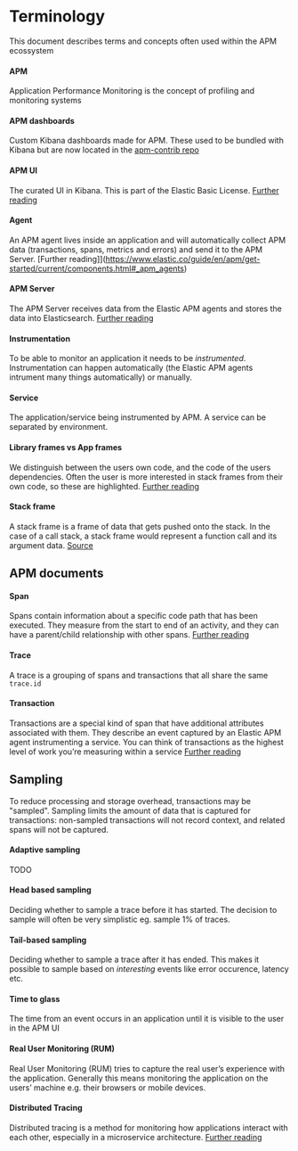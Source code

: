 # Terminology

This document describes terms and concepts often used within the APM ecossystem


#### APM
Application Performance Monitoring is the concept of profiling and monitoring systems

#### APM dashboards
Custom Kibana dashboards made for APM. These used to be bundled with Kibana but are now located in the [apm-contrib repo](https://github.com/elastic/apm-contrib/tree/master/apm-ui)

#### APM UI
The curated UI in Kibana. This is part of the Elastic Basic License.
[Further reading](https://www.elastic.co/guide/en/kibana/7.3/xpack-apm.html)

#### Agent 
An APM agent lives inside an application and will automatically collect APM data (transactions, spans, metrics and errors) and send it to the APM Server.
[Further reading]](https://www.elastic.co/guide/en/apm/get-started/current/components.html#_apm_agents)

#### APM Server
The APM Server receives data from the Elastic APM agents and stores the data into Elasticsearch.
[Further reading](https://www.elastic.co/guide/en/apm/get-started/current/components.html#_apm_server)

#### Instrumentation
To be able to monitor an application it needs to be _instrumented_. Instrumentation can happen automatically (the Elastic APM agents intrument many things automatically) or manually.

#### Service
The application/service being instrumented by APM. A service can be separated by environment.

#### Library frames vs App frames
We distinguish between the users own code, and the code of the users dependencies. Often the user is more interested in stack frames from their own code, so these are highlighted.
[Further reading](https://www.elastic.co/guide/en/apm/agent/nodejs/master/performance-tuning.html#performance-source-lines)

#### Stack frame
A stack frame is a frame of data that gets pushed onto the stack. In the case of a call stack, a stack frame would represent a function call and its argument data. [Source](https://stackoverflow.com/a/10057535/434980)

## APM documents

#### Span
Spans contain information about a specific code path that has been executed. They measure from the start to end of an activity, and they can have a parent/child relationship with other spans.
[Further reading](https://www.elastic.co/guide/en/apm/get-started/current/transaction-spans.html)

#### Trace
A trace is a grouping of spans and transactions that all share the same `trace.id`

#### Transaction
Transactions are a special kind of span that have additional attributes associated with them. They describe an event captured by an Elastic APM agent instrumenting a service. You can think of transactions as the highest level of work you’re measuring within a service
[Further reading](https://www.elastic.co/guide/en/apm/get-started/current/transactions.html)

## Sampling

To reduce processing and storage overhead, transactions may be "sampled". Sampling limits the amount of data that is captured for transactions: non-sampled transactions will not record context, and related spans will not be captured.

#### Adaptive sampling
TODO

#### Head based sampling
Deciding whether to sample a trace before it has started. The decision to sample will often be very simplistic eg. sample 1% of traces.

#### Tail-based sampling
Deciding whether to sample a trace after it has ended. This makes it possible to sample based on _interesting_ events like error occurence, latency etc.

#### Time to glass
The time from an event occurs in an application until it is visible to the user in the APM UI

#### Real User Monitoring (RUM)
Real User Monitoring (RUM) tries to capture the real user’s experience with the application. Generally this means monitoring the application on the users’ machine e.g. their browsers or mobile devices.

#### Distributed Tracing
Distributed tracing is a method for monitoring how applications interact with each other, especially in a microservice architecture.
[Further reading](https://www.elastic.co/guide/en/apm/get-started/current/distributed-tracing.html)

